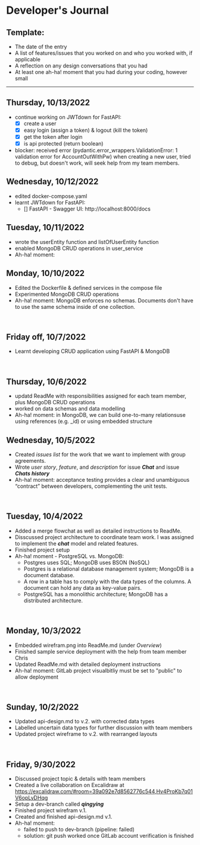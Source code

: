 # Developer's Journal

## Template:

- The date of the entry
- A list of features/issues that you worked on and who you worked with, if applicable
- A reflection on any design conversations that you had
- At least one ah-ha! moment that you had during your coding, however small

---

## Thursday, 10/13/2022

- continue working on JWTdown for FastAPI:
  - [x] create a user
  - [x] easy login (assign a token) & logout (kill the token)
  - [x] get the token after login
  - [x] is api protected (return boolean)
- blocker: received error (pydantic.error_wrappers.ValidationError: 1 validation error for AccountOutWithPw) when creating a new user, tried to debug, but doesn't work, will seek help from my team members.

## Wednesday, 10/12/2022

- edited docker-compose.yaml
- learnt JWTdown for FastAPI:
  - [] FastAPI - Swagger UI: http://localhost:8000/docs

## Tuesday, 10/11/2022

- wrote the userEntity function and listOfUserEntity function
- enabled MongoDB CRUD operations in user_service
- Ah-ha! moment:

## Monday, 10/10/2022

- Edited the Dockerfile & defined services in the compose file
- Experimented MongoDB CRUD operations
- Ah-ha! moment: MongoDB enforces no schemas. Documents don't have to use the same schema inside of one collection.

<br>

## Friday off, 10/7/2022

- Learnt developing CRUD application using FastAPI & MongoDB

<br>

## Thursday, 10/6/2022

- updatd ReadMe with responsibilities assigned for each team member, plus MongoDB CRUD operations
- worked on data schemas and data modelling
- Ah-ha! moment: in MongoDB, we can build one-to-many relationsuse using references (e.g. \_id) or using embedded structure

## Wednesday, 10/5/2022

- Created _issues list_ for the work that we want to implement with group agreements.
- Wrote _user story_, _feature_, and _description_ for issue **_Chat_** and issue **_Chats history_**
- Ah-ha! moment: acceptance testing provides a clear and unambiguous “contract” between developers, complementing the unit tests.

<br>

## Tuesday, 10/4/2022

- Added a merge flowchat as well as detailed instructions to ReadMe.
- Disscussed project architecture to coordinate team work. I was assigned to implement the **_chat_** model and related features.
- Finished project setup
- Ah-ha! moment - PostgreSQL vs. MongoDB:
  - Postgres uses SQL; MongoDB uses BSON (NoSQL)
  - Postgres is a relational database management system; MongoDB is a document database.
  - A row in a table has to comply with the data types of the columns. A document can hold any data as key-value pairs.
  - PostgreSQL has a monolithic architecture; MongoDB has a distributed architecture.

<br>

## Monday, 10/3/2022

- Embedded wirefram.png into ReadMe.md (under _Overview_)
- Finished sample service deployment with the help from team member Chris
- Updated ReadMe.md with detailed deployment instructions
- Ah-ha! moment: GitLab project visualbitliy must be set to "public" to allow deployment

<br>

## Sunday, 10/2/2022

- Updated api-design.md to v.2. with corrected data types
- Labelled uncertain data types for further discussion with team members
- Updated project wireframe to v.2. with rearranged layouts

<br>

## Friday, 9/30/2022

- Discussed project topic & details with team members
- Created a live collaboration on Excalidraw at https://excalidraw.com/#room=39a092e7d8562776c544,Hv4ProKb7q01V6opLyDHqg
- Setup a dev-branch called **_qingying_**
- Finished project wirefram v.1.
- Created and finished api-design.md v.1.
- Ah-ha! moment:
  - failed to push to dev-branch (pipeline: failed)
  - solution: git push worked once GitLab account verification is finished
